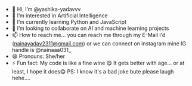 - 👋 Hi, I’m @yashika-yadavvv
- 👀 I’m interested in Artificial Intelligence 
- 🌱 I’m currently learning Python and JavaScript
- 💞️ I’m looking to collaborate on AI and machine learning projects 
- 📫 How to reach me... you can reach me through my E-Mail i'd (nainayadav2311@gmail.com) or we can connect on instagram mine IG handle is @nainaaa031_
- 😄 Pronouns: She/her
- ⚡ Fun fact: My code is like a fine wine 😋 It gets better with age... or at least, I hope it does😋 PS: I know it's a bad joke bute please laugh hehe.... 

<!---
yashika-yadavvv/yashika-yadavvv is a ✨ special ✨ repository because its `README.md` (this file) appears on your GitHub profile.
You can click the Preview link to take a look at your changes.
--->
